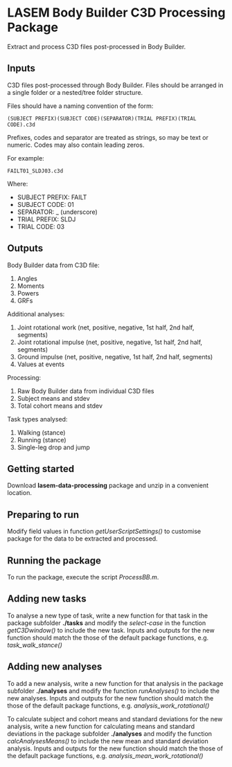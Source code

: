 # LASEM Body Builder C3D Processing Package

Extract and process C3D files post-processed in Body Builder.


## Inputs

C3D files post-processed through Body Builder. Files should be arranged in a single folder or a nested/tree folder structure.

Files should have a naming convention of the form:
```text
(SUBJECT PREFIX)(SUBJECT CODE)(SEPARATOR)(TRIAL PREFIX)(TRIAL CODE).c3d
```

Prefixes, codes and separator are treated as strings, so may be text or numeric. Codes may also contain leading zeros.

For example:
```text
FAILT01_SLDJ03.c3d
```
Where:
* SUBJECT PREFIX: FAILT
* SUBJECT CODE: 01
* SEPARATOR: \_ (underscore)
* TRIAL PREFIX: SLDJ
* TRIAL CODE: 03

## Outputs

Body Builder data from C3D file:
1. Angles
2. Moments
3. Powers
4. GRFs

Additional analyses:
1. Joint rotational work (net, positive, negative, 1st half, 2nd half, segments)
2. Joint rotational impulse (net, positive, negative, 1st half, 2nd half, segments)
3. Ground impulse (net, positive, negative, 1st half, 2nd half, segments)
4. Values at events

Processing: 
1. Raw Body Builder data from individual C3D files
2. Subject means and stdev
3. Total cohort means and stdev

Task types analysed:
1. Walking (stance)
2. Running (stance)
3. Single-leg drop and jump

## Getting started

Download **lasem-data-processing** package and unzip in a convenient location.

## Preparing to run

Modify field values in function *getUserScriptSettings()* to customise package for the data to be extracted and processed. 


## Running the package

To run the package, execute the script *ProcessBB.m*.

## Adding new tasks

To analyse a new type of task, write a new function for that task in the package subfolder **./tasks** and modify the *select-case* in the function *getC3Dwindow()* to include the new task. Inputs and outputs for the new function should match the those of the default package functions, e.g. *task_walk_stance()*

## Adding new analyses

To add a new analysis, write a new function for that analysis in the package subfolder **./analyses** and modify the function *runAnalyses()* to include the new analyses. Inputs and outputs for the new function should match the those of the default package functions, e.g. *analysis_work_rotational()*

To calculate subject and cohort means and standard deviations for the new analysis, write a new function for calculating means and standard deviations in the package subfolder **./analyses** and modify the function *calcAnalysesMeans()* to include the new mean and standard deviation analysis. Inputs and outputs for the new function should match the those of the default package functions, e.g. *analysis_mean_work_rotational()* 
